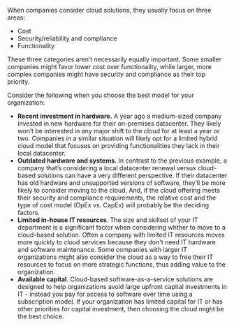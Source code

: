 When companies consider cloud solutions, they usually focus on three areas: 

- Cost
- Security/reliability and compliance
- Functionality 

These three categories aren’t necessarily equally important. Some smaller companies might favor lower cost over functionality, while larger, more complex companies might have security and compliance as their top priority. 

Consider the following when you choose the best model for your organization:

- **Recent investment in hardware.** A year ago a medium-sized company invested in new hardware for their on-premises datacenter. They likely won’t be interested in any major shift to the cloud for at least a year or two. Companies in a similar situation will likely opt for a limited hybrid cloud model that focuses on providing functionalities they lack in their local datacenter. 
- **Outdated hardware and systems.** In contrast to the previous example, a company that’s considering a local datacenter renewal versus cloud-based solutions can have a very different perspective. If their datacenter has old hardware and unsupported versions of software, they’ll be more likely to consider moving to the cloud. And, if the cloud offering meets their security and compliance requirements, the relative cost and the type of cost model (OpEx vs. CapEx) will probably be the deciding factors. 
- **Limited in-house IT resources**. The size and skillset of your IT department is a significant factor when considering whther to move to a cloud-based solution. Often a company with limited IT resources moves more quickly to cloud services because they don't need IT hardware and software maintenance. Some companies with larger IT organizations might also consider the cloud as a way to free their IT resources to focus on more strategic functions, thus adding value to the organization. 
- **Available capital**. Cloud-based software-as-a-service solutions are designed to help organizations avoid large upfront capital investments in IT - instead you pay for access to software over time using a subscription model. If your organization has limited capital for IT or has other priorities for capital investment, then choosing the cloud might be the best choice. 